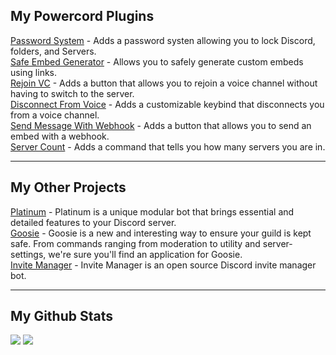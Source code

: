 ## My Powercord Plugins

[Password System](https://github.com/TheShadowGamer/Password-System) - Adds a password systen allowing you to lock Discord, folders, and Servers.<br>
[Safe Embed Generator](https://github.com/TheShadowGamer/Safe-Embed-Generator) - Allows you to safely generate custom embeds using links.<br>
[Rejoin VC](https://github.com/TheShadowGamer/Rejoin-VC) - Adds a button that allows you to rejoin a voice channel without having to switch to the server.<br>
[Disconnect From Voice](https://github.com/TheShadowGamer/Disconnect-From-Voice) - Adds a customizable keybind that disconnects you from a voice channel.<br>
[Send Message With Webhook](https://github.com/TheShadowGamer/Send-Message-with-Webhook) - Adds a button that allows you to send an embed with a webhook.<br>
[Server Count](https://github.com/TheShadowGamer/Server-Count) - Adds a command that tells you how many servers you are in.<br>

---

## My Other Projects

[Platinum](https://top.gg/bot/714193746878791801) - Platinum is a unique modular bot that brings essential and detailed features to your Discord server.<br>
[Goosie](https://top.gg/bot/720751649819459766) - Goosie is a new and interesting way to ensure your guild is kept safe. From commands ranging from moderation to utility and server-settings, we're sure you'll find an application for Goosie.<br>
[Invite Manager](https://github.com/theshadowgamer/invite-manager) - Invite Manager is an open source Discord invite manager bot.<br>

---

## My Github Stats

![](https://github-readme-stats.vercel.app/api?username=theshadowgamer&theme=dark&hide_border=true&count_private=true&show_icons=true) ![](https://github-readme-stats.vercel.app/api/top-langs/?username=theshadowgamer&layout=compact&theme=dark&hide_border=true)